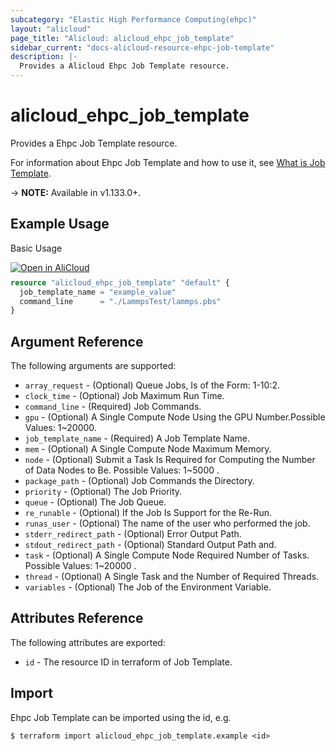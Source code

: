 ```yaml
---
subcategory: "Elastic High Performance Computing(ehpc)"
layout: "alicloud"
page_title: "Alicloud: alicloud_ehpc_job_template"
sidebar_current: "docs-alicloud-resource-ehpc-job-template"
description: |-
  Provides a Alicloud Ehpc Job Template resource.
---
```


# alicloud\_ehpc\_job\_template

Provides a Ehpc Job Template resource.

For information about Ehpc Job Template and how to use it, see [What is Job Template](https://www.alibabacloud.com/help/product/57664.html).

-> **NOTE:** Available in v1.133.0+.

## Example Usage

Basic Usage

<div style="display: block;margin-bottom: 40px;"><div class="oics-button" style="float: right;position: absolute;margin-bottom: 10px;">
  <a href="https://api.aliyun.com/api-tools/terraform?resource=alicloud_ehpc_job_template&exampleId=1a8bbe0f-24d6-0e5f-5518-208979dbe11b845cdbb2&activeTab=example&spm=docs.r.ehpc_job_template.0.1a8bbe0f24&intl_lang=EN_US" target="_blank">
    <img alt="Open in AliCloud" src="https://img.alicdn.com/imgextra/i1/O1CN01hjjqXv1uYUlY56FyX_!!6000000006049-55-tps-254-36.svg" style="max-height: 44px; max-width: 100%;">
  </a>
</div></div>

```terraform
resource "alicloud_ehpc_job_template" "default" {
  job_template_name = "example_value"
  command_line      = "./LammpsTest/lammps.pbs"
}

```

## Argument Reference

The following arguments are supported:

* `array_request` - (Optional) Queue Jobs, Is of the Form: 1-10:2.
* `clock_time` - (Optional) Job Maximum Run Time.
* `command_line` - (Required) Job Commands.
* `gpu` - (Optional) A Single Compute Node Using the GPU Number.Possible Values: 1~20000.
* `job_template_name` - (Required) A Job Template Name.
* `mem` - (Optional) A Single Compute Node Maximum Memory.
* `node` - (Optional) Submit a Task Is Required for Computing the Number of Data Nodes to Be. Possible Values: 1~5000 .
* `package_path` - (Optional) Job Commands the Directory.
* `priority` - (Optional) The Job Priority.
* `queue` - (Optional) The Job Queue.
* `re_runable` - (Optional) If the Job Is Support for the Re-Run.
* `runas_user` - (Optional) The name of the user who performed the job.
* `stderr_redirect_path` - (Optional) Error Output Path.
* `stdout_redirect_path` - (Optional) Standard Output Path and.
* `task` - (Optional) A Single Compute Node Required Number of Tasks. Possible Values: 1~20000 .
* `thread` - (Optional) A Single Task and the Number of Required Threads.
* `variables` - (Optional) The Job of the Environment Variable.

## Attributes Reference

The following attributes are exported:

* `id` - The resource ID in terraform of Job Template.

## Import

Ehpc Job Template can be imported using the id, e.g.

```shell
$ terraform import alicloud_ehpc_job_template.example <id>
```

